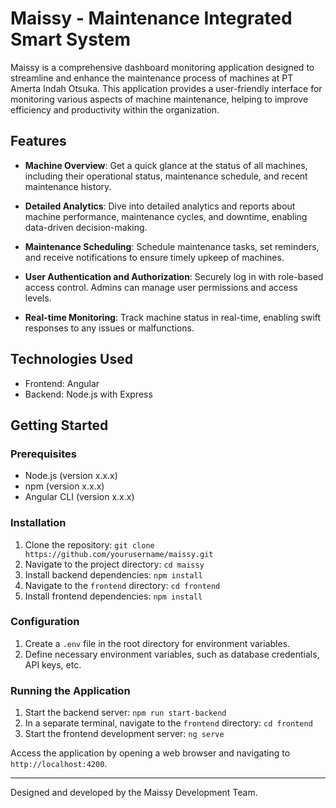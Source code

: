 # Maissy - Maintenance Integrated Smart System

 <!-- ![Maissy Logo](https://drive.google.com/file/d/1Z8vu3_cGZqWE81mUTLklE9AXoRaf7BMN/view?usp=sharing)Remember to add your logo -->

Maissy is a comprehensive dashboard monitoring application designed to streamline and enhance the maintenance process of machines at PT Amerta Indah Otsuka. This application provides a user-friendly interface for monitoring various aspects of machine maintenance, helping to improve efficiency and productivity within the organization.

## Features

- **Machine Overview**: Get a quick glance at the status of all machines, including their operational status, maintenance schedule, and recent maintenance history.

- **Detailed Analytics**: Dive into detailed analytics and reports about machine performance, maintenance cycles, and downtime, enabling data-driven decision-making.

- **Maintenance Scheduling**: Schedule maintenance tasks, set reminders, and receive notifications to ensure timely upkeep of machines.

- **User Authentication and Authorization**: Securely log in with role-based access control. Admins can manage user permissions and access levels.

- **Real-time Monitoring**: Track machine status in real-time, enabling swift responses to any issues or malfunctions.

## Technologies Used

- Frontend: Angular
- Backend: Node.js with Express

## Getting Started

### Prerequisites

- Node.js (version x.x.x)
- npm (version x.x.x)
- Angular CLI (version x.x.x)

### Installation

1. Clone the repository: `git clone https://github.com/yourusername/maissy.git`
2. Navigate to the project directory: `cd maissy`
3. Install backend dependencies: `npm install`
4. Navigate to the `frontend` directory: `cd frontend`
5. Install frontend dependencies: `npm install`

### Configuration

1. Create a `.env` file in the root directory for environment variables.
2. Define necessary environment variables, such as database credentials, API keys, etc.

### Running the Application

1. Start the backend server: `npm run start-backend`
2. In a separate terminal, navigate to the `frontend` directory: `cd frontend`
3. Start the frontend development server: `ng serve`

Access the application by opening a web browser and navigating to `http://localhost:4200`.

---

Designed and developed by the Maissy Development Team.

